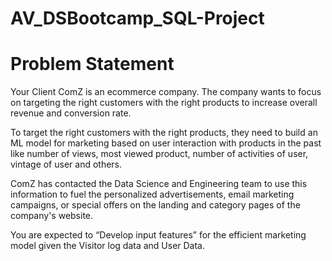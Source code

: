 # AV_DSBootcamp_SQL-Project

# Problem Statement

Your Client ComZ is an ecommerce company. The company wants to focus on targeting the right customers with the right products to increase overall revenue and conversion rate.

To target the right customers with the right products, they need to build an ML model for marketing based on user interaction with products in the past like number of views, most viewed product, number of activities of user, vintage of user and others. 

ComZ has contacted the Data Science and Engineering team to use this information to fuel the personalized advertisements, email marketing campaigns, or special offers on the landing and category pages of the company's website.

You are expected to “Develop input features” for the efficient marketing model given the Visitor log data and User Data.
